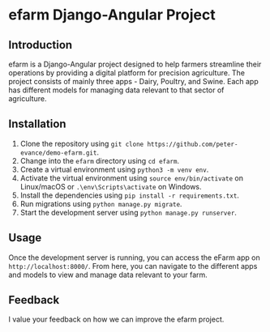 # efarm Django-Angular Project

## Introduction

efarm is a Django-Angular project designed to help farmers streamline their operations by providing a digital platform for precision agriculture. The project consists of mainly three apps - Dairy, Poultry, and Swine. Each app has different models for managing data relevant to that sector of agriculture.

## Installation

1. Clone the repository using `git clone https://github.com/peter-evance/demo-efarm.git`.
2. Change into the `efarm` directory using `cd efarm`.
3. Create a virtual environment using `python3 -m venv env`.
4. Activate the virtual environment using `source env/bin/activate` on Linux/macOS or `.\env\Scripts\activate` on Windows.
5. Install the dependencies using `pip install -r requirements.txt`.
6. Run migrations using `python manage.py migrate`.
7. Start the development server using `python manage.py runserver`.

## Usage

Once the development server is running, you can access the eFarm app on `http://localhost:8000/`. From here, you can navigate to the different apps and models to view and manage data relevant to your farm.

## Feedback

I value your feedback on how we can improve the efarm project.
